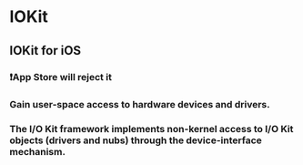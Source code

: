 # IOKit

## IOKit for iOS

### ❗️App Store will reject it
### Gain user-space access to hardware devices and drivers.
### The I/O Kit framework implements non-kernel access to I/O Kit objects (drivers and nubs) through the device-interface mechanism.
